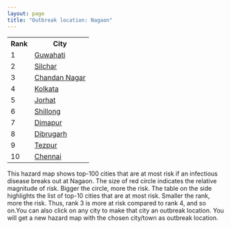 ```yaml
---
layout: page
title: "Outbreak location: Nagaon"
---
```

<div class="flex-container">
<div class="flex-item-left" id="mapid">
<script src="https://buda-magenta.github.io/hazard_map/load_map.js"></script>

<script>
var marker_outbreak = L.marker([26.304149, 92.716060],{"autoPan": true}).addTo(map); marker_outbreak.bindTooltip("Nagaon").openTooltip();

var circle_1 = L.circle([26.180598, 91.753943], {"pane": "markerPane", "color": "red", "fill": true, "fillOpacity": 0.2, "fillRule": "evenodd", "lineCap": "round", "lineJoin": "round", "opacity": 1.0, "radius": 210321, "stroke": true, "weight": 3}).addTo(map);
circle_1.bindTooltip("Guwahati<br>rank: 1<br>hazard index: 0.210321")
circle_1.bindPopup('<a href="https://buda-magenta.github.io/hazard_map/Guwahati">Guwahati</a>')

var circle_2 = L.circle([24.817861, 92.756221], {"pane": "markerPane", "color": "red", "fill": true, "fillOpacity": 0.2, "fillRule": "evenodd", "lineCap": "round", "lineJoin": "round", "opacity": 1.0, "radius": 21566, "stroke": true, "weight": 3}).addTo(map);
circle_2.bindTooltip("Silchar<br>rank: 2<br>hazard index: 0.021566")
circle_2.bindPopup('<a href="https://buda-magenta.github.io/hazard_map/Silchar">Silchar</a>')

var circle_3 = L.circle([26.505476, 93.977739], {"pane": "markerPane", "color": "red", "fill": true, "fillOpacity": 0.2, "fillRule": "evenodd", "lineCap": "round", "lineJoin": "round", "opacity": 1.0, "radius": 20847, "stroke": true, "weight": 3}).addTo(map);
circle_3.bindTooltip("Chandan Nagar<br>rank: 3<br>hazard index: 0.020847")
circle_3.bindPopup('<a href="https://buda-magenta.github.io/hazard_map/Chandan_Nagar">Chandan Nagar</a>')

var circle_4 = L.circle([22.541418, 88.357691], {"pane": "markerPane", "color": "red", "fill": true, "fillOpacity": 0.2, "fillRule": "evenodd", "lineCap": "round", "lineJoin": "round", "opacity": 1.0, "radius": 19346, "stroke": true, "weight": 3}).addTo(map);
circle_4.bindTooltip("Kolkata<br>rank: 4<br>hazard index: 0.019346")
circle_4.bindPopup('<a href="https://buda-magenta.github.io/hazard_map/Kolkata">Kolkata</a>')

var circle_5 = L.circle([26.757793, 94.207965], {"pane": "markerPane", "color": "red", "fill": true, "fillOpacity": 0.2, "fillRule": "evenodd", "lineCap": "round", "lineJoin": "round", "opacity": 1.0, "radius": 19216, "stroke": true, "weight": 3}).addTo(map);
circle_5.bindTooltip("Jorhat<br>rank: 5<br>hazard index: 0.019216")
circle_5.bindPopup('<a href="https://buda-magenta.github.io/hazard_map/Jorhat">Jorhat</a>')

var circle_6 = L.circle([25.576045, 91.882528], {"pane": "markerPane", "color": "red", "fill": true, "fillOpacity": 0.2, "fillRule": "evenodd", "lineCap": "round", "lineJoin": "round", "opacity": 1.0, "radius": 17857, "stroke": true, "weight": 3}).addTo(map);
circle_6.bindTooltip("Shillong<br>rank: 6<br>hazard index: 0.017858")
circle_6.bindPopup('<a href="https://buda-magenta.github.io/hazard_map/Shillong">Shillong</a>')

var circle_7 = L.circle([25.913591, 93.728371], {"pane": "markerPane", "color": "red", "fill": true, "fillOpacity": 0.2, "fillRule": "evenodd", "lineCap": "round", "lineJoin": "round", "opacity": 1.0, "radius": 16764, "stroke": true, "weight": 3}).addTo(map);
circle_7.bindTooltip("Dimapur<br>rank: 7<br>hazard index: 0.016765")
circle_7.bindPopup('<a href="https://buda-magenta.github.io/hazard_map/Dimapur">Dimapur</a>')

var circle_8 = L.circle([27.484460, 94.901945], {"pane": "markerPane", "color": "red", "fill": true, "fillOpacity": 0.2, "fillRule": "evenodd", "lineCap": "round", "lineJoin": "round", "opacity": 1.0, "radius": 13097, "stroke": true, "weight": 3}).addTo(map);
circle_8.bindTooltip("Dibrugarh<br>rank: 8<br>hazard index: 0.013097")
circle_8.bindPopup('<a href="https://buda-magenta.github.io/hazard_map/Dibrugarh">Dibrugarh</a>')

var circle_9 = L.circle([26.616957, 92.765007], {"pane": "markerPane", "color": "red", "fill": true, "fillOpacity": 0.2, "fillRule": "evenodd", "lineCap": "round", "lineJoin": "round", "opacity": 1.0, "radius": 12697, "stroke": true, "weight": 3}).addTo(map);
circle_9.bindTooltip("Tezpur<br>rank: 9<br>hazard index: 0.012698")
circle_9.bindPopup('<a href="https://buda-magenta.github.io/hazard_map/Tezpur">Tezpur</a>')

var circle_10 = L.circle([13.083694, 80.270186], {"pane": "markerPane", "color": "red", "fill": true, "fillOpacity": 0.2, "fillRule": "evenodd", "lineCap": "round", "lineJoin": "round", "opacity": 1.0, "radius": 9242, "stroke": true, "weight": 3}).addTo(map);
circle_10.bindTooltip("Chennai<br>rank: 10<br>hazard index: 0.009243")
circle_10.bindPopup('<a href="https://buda-magenta.github.io/hazard_map/Chennai">Chennai</a>')

var circle_11 = L.circle([28.651718, 77.221939], {"pane": "markerPane", "color": "red", "fill": true, "fillOpacity": 0.2, "fillRule": "evenodd", "lineCap": "round", "lineJoin": "round", "opacity": 1.0, "radius": 6220, "stroke": true, "weight": 3}).addTo(map);
circle_11.bindTooltip("Delhi<br>rank: 11<br>hazard index: 0.006220")
circle_11.bindPopup('<a href="https://buda-magenta.github.io/hazard_map/Delhi">Delhi</a>')

var circle_12 = L.circle([17.723128, 83.301284], {"pane": "markerPane", "color": "red", "fill": true, "fillOpacity": 0.2, "fillRule": "evenodd", "lineCap": "round", "lineJoin": "round", "opacity": 1.0, "radius": 3416, "stroke": true, "weight": 3}).addTo(map);
circle_12.bindTooltip("Visakhapatnam<br>rank: 12<br>hazard index: 0.003417")
circle_12.bindPopup('<a href="https://buda-magenta.github.io/hazard_map/Visakhapatnam">Visakhapatnam</a>')

var circle_13 = L.circle([26.716413, 88.430992], {"pane": "markerPane", "color": "red", "fill": true, "fillOpacity": 0.2, "fillRule": "evenodd", "lineCap": "round", "lineJoin": "round", "opacity": 1.0, "radius": 3204, "stroke": true, "weight": 3}).addTo(map);
circle_13.bindTooltip("Siliguri<br>rank: 13<br>hazard index: 0.003204")
circle_13.bindPopup('<a href="https://buda-magenta.github.io/hazard_map/Siliguri">Siliguri</a>')

var circle_14 = L.circle([12.979120, 77.591300], {"pane": "markerPane", "color": "red", "fill": true, "fillOpacity": 0.2, "fillRule": "evenodd", "lineCap": "round", "lineJoin": "round", "opacity": 1.0, "radius": 2969, "stroke": true, "weight": 3}).addTo(map);
circle_14.bindTooltip("Bangalore<br>rank: 14<br>hazard index: 0.002970")
circle_14.bindPopup('<a href="https://buda-magenta.github.io/hazard_map/Bangalore">Bangalore</a>')

var circle_15 = L.circle([23.831238, 91.282382], {"pane": "markerPane", "color": "red", "fill": true, "fillOpacity": 0.2, "fillRule": "evenodd", "lineCap": "round", "lineJoin": "round", "opacity": 1.0, "radius": 2703, "stroke": true, "weight": 3}).addTo(map);
circle_15.bindTooltip("Agartala<br>rank: 15<br>hazard index: 0.002704")
circle_15.bindPopup('<a href="https://buda-magenta.github.io/hazard_map/Agartala">Agartala</a>')

var circle_16 = L.circle([16.508759, 80.618510], {"pane": "markerPane", "color": "red", "fill": true, "fillOpacity": 0.2, "fillRule": "evenodd", "lineCap": "round", "lineJoin": "round", "opacity": 1.0, "radius": 2069, "stroke": true, "weight": 3}).addTo(map);
circle_16.bindTooltip("Vijayawada<br>rank: 16<br>hazard index: 0.002070")
circle_16.bindPopup('<a href="https://buda-magenta.github.io/hazard_map/Vijayawada">Vijayawada</a>')

var circle_17 = L.circle([24.800609, 93.937000], {"pane": "markerPane", "color": "red", "fill": true, "fillOpacity": 0.2, "fillRule": "evenodd", "lineCap": "round", "lineJoin": "round", "opacity": 1.0, "radius": 1907, "stroke": true, "weight": 3}).addTo(map);
circle_17.bindTooltip("Imphal<br>rank: 17<br>hazard index: 0.001907")
circle_17.bindPopup('<a href="https://buda-magenta.github.io/hazard_map/Imphal">Imphal</a>')

var circle_18 = L.circle([19.075990, 72.877393], {"pane": "markerPane", "color": "red", "fill": true, "fillOpacity": 0.2, "fillRule": "evenodd", "lineCap": "round", "lineJoin": "round", "opacity": 1.0, "radius": 1783, "stroke": true, "weight": 3}).addTo(map);
circle_18.bindTooltip("Mumbai<br>rank: 18<br>hazard index: 0.001784")
circle_18.bindPopup('<a href="https://buda-magenta.github.io/hazard_map/Mumbai">Mumbai</a>')

var circle_19 = L.circle([20.266777, 85.843559], {"pane": "markerPane", "color": "red", "fill": true, "fillOpacity": 0.2, "fillRule": "evenodd", "lineCap": "round", "lineJoin": "round", "opacity": 1.0, "radius": 1654, "stroke": true, "weight": 3}).addTo(map);
circle_19.bindTooltip("Bhubaneswar<br>rank: 19<br>hazard index: 0.001654")
circle_19.bindPopup('<a href="https://buda-magenta.github.io/hazard_map/Bhubaneswar">Bhubaneswar</a>')

var circle_20 = L.circle([22.901200, 88.389900], {"pane": "markerPane", "color": "red", "fill": true, "fillOpacity": 0.2, "fillRule": "evenodd", "lineCap": "round", "lineJoin": "round", "opacity": 1.0, "radius": 1400, "stroke": true, "weight": 3}).addTo(map);
circle_20.bindTooltip("Hugli-Chinsurah<br>rank: 20<br>hazard index: 0.001401")
circle_20.bindPopup('<a href="https://buda-magenta.github.io/hazard_map/Hugli-Chinsurah">Hugli-Chinsurah</a>')

var circle_21 = L.circle([24.965712, 88.127778], {"pane": "markerPane", "color": "red", "fill": true, "fillOpacity": 0.2, "fillRule": "evenodd", "lineCap": "round", "lineJoin": "round", "opacity": 1.0, "radius": 1358, "stroke": true, "weight": 3}).addTo(map);
circle_21.bindTooltip("English Bazar<br>rank: 21<br>hazard index: 0.001358")
circle_21.bindPopup('<a href="https://buda-magenta.github.io/hazard_map/English_Bazar">English Bazar</a>')

var circle_22 = L.circle([23.250000, 87.750000], {"pane": "markerPane", "color": "red", "fill": true, "fillOpacity": 0.2, "fillRule": "evenodd", "lineCap": "round", "lineJoin": "round", "opacity": 1.0, "radius": 1356, "stroke": true, "weight": 3}).addTo(map);
circle_22.bindTooltip("Barddhaman<br>rank: 22<br>hazard index: 0.001357")
circle_22.bindPopup('<a href="https://buda-magenta.github.io/hazard_map/Barddhaman">Barddhaman</a>')

var circle_23 = L.circle([22.801519, 86.202958], {"pane": "markerPane", "color": "red", "fill": true, "fillOpacity": 0.2, "fillRule": "evenodd", "lineCap": "round", "lineJoin": "round", "opacity": 1.0, "radius": 1243, "stroke": true, "weight": 3}).addTo(map);
circle_23.bindTooltip("Jamshedpur<br>rank: 23<br>hazard index: 0.001243")
circle_23.bindPopup('<a href="https://buda-magenta.github.io/hazard_map/Jamshedpur">Jamshedpur</a>')

var circle_24 = L.circle([20.468600, 85.879200], {"pane": "markerPane", "color": "red", "fill": true, "fillOpacity": 0.2, "fillRule": "evenodd", "lineCap": "round", "lineJoin": "round", "opacity": 1.0, "radius": 1196, "stroke": true, "weight": 3}).addTo(map);
circle_24.bindTooltip("Cuttack<br>rank: 24<br>hazard index: 0.001197")
circle_24.bindPopup('<a href="https://buda-magenta.github.io/hazard_map/Cuttack">Cuttack</a>')

var circle_25 = L.circle([23.535048, 87.338043], {"pane": "markerPane", "color": "red", "fill": true, "fillOpacity": 0.2, "fillRule": "evenodd", "lineCap": "round", "lineJoin": "round", "opacity": 1.0, "radius": 1119, "stroke": true, "weight": 3}).addTo(map);
circle_25.bindTooltip("Durgapur<br>rank: 25<br>hazard index: 0.001119")
circle_25.bindPopup('<a href="https://buda-magenta.github.io/hazard_map/Durgapur">Durgapur</a>')

var circle_26 = L.circle([23.687130, 86.974659], {"pane": "markerPane", "color": "red", "fill": true, "fillOpacity": 0.2, "fillRule": "evenodd", "lineCap": "round", "lineJoin": "round", "opacity": 1.0, "radius": 1114, "stroke": true, "weight": 3}).addTo(map);
circle_26.bindTooltip("Asansol<br>rank: 26<br>hazard index: 0.001115")
circle_26.bindPopup('<a href="https://buda-magenta.github.io/hazard_map/Asansol">Asansol</a>')

var circle_27 = L.circle([22.974972, 88.434591], {"pane": "markerPane", "color": "red", "fill": true, "fillOpacity": 0.2, "fillRule": "evenodd", "lineCap": "round", "lineJoin": "round", "opacity": 1.0, "radius": 1058, "stroke": true, "weight": 3}).addTo(map);
circle_27.bindTooltip("Kalyani<br>rank: 27<br>hazard index: 0.001058")
circle_27.bindPopup('<a href="https://buda-magenta.github.io/hazard_map/Kalyani">Kalyani</a>')

var circle_28 = L.circle([26.698885, 88.320030], {"pane": "markerPane", "color": "red", "fill": true, "fillOpacity": 0.2, "fillRule": "evenodd", "lineCap": "round", "lineJoin": "round", "opacity": 1.0, "radius": 1033, "stroke": true, "weight": 3}).addTo(map);
circle_28.bindTooltip("Bagdogra<br>rank: 28<br>hazard index: 0.001034")
circle_28.bindPopup('<a href="https://buda-magenta.github.io/hazard_map/Bagdogra">Bagdogra</a>')

var circle_29 = L.circle([14.449372, 79.987376], {"pane": "markerPane", "color": "red", "fill": true, "fillOpacity": 0.2, "fillRule": "evenodd", "lineCap": "round", "lineJoin": "round", "opacity": 1.0, "radius": 997, "stroke": true, "weight": 3}).addTo(map);
circle_29.bindTooltip("Nellore<br>rank: 29<br>hazard index: 0.000998")
circle_29.bindPopup('<a href="https://buda-magenta.github.io/hazard_map/Nellore">Nellore</a>')

var circle_30 = L.circle([17.388786, 78.461065], {"pane": "markerPane", "color": "red", "fill": true, "fillOpacity": 0.2, "fillRule": "evenodd", "lineCap": "round", "lineJoin": "round", "opacity": 1.0, "radius": 680, "stroke": true, "weight": 3}).addTo(map);
circle_30.bindTooltip("Hyderabad<br>rank: 30<br>hazard index: 0.000680")
circle_30.bindPopup('<a href="https://buda-magenta.github.io/hazard_map/Hyderabad">Hyderabad</a>')

var circle_31 = L.circle([17.005045, 81.780473], {"pane": "markerPane", "color": "red", "fill": true, "fillOpacity": 0.2, "fillRule": "evenodd", "lineCap": "round", "lineJoin": "round", "opacity": 1.0, "radius": 679, "stroke": true, "weight": 3}).addTo(map);
circle_31.bindTooltip("Rajahmundry<br>rank: 31<br>hazard index: 0.000679")
circle_31.bindPopup('<a href="https://buda-magenta.github.io/hazard_map/Rajahmundry">Rajahmundry</a>')

var circle_32 = L.circle([26.915458, 75.818982], {"pane": "markerPane", "color": "red", "fill": true, "fillOpacity": 0.2, "fillRule": "evenodd", "lineCap": "round", "lineJoin": "round", "opacity": 1.0, "radius": 661, "stroke": true, "weight": 3}).addTo(map);
circle_32.bindTooltip("Jaipur<br>rank: 32<br>hazard index: 0.000662")
circle_32.bindPopup('<a href="https://buda-magenta.github.io/hazard_map/Jaipur">Jaipur</a>')

var circle_33 = L.circle([22.591260, 88.390964], {"pane": "markerPane", "color": "red", "fill": true, "fillOpacity": 0.2, "fillRule": "evenodd", "lineCap": "round", "lineJoin": "round", "opacity": 1.0, "radius": 566, "stroke": true, "weight": 3}).addTo(map);
circle_33.bindTooltip("Bidhan Nagar<br>rank: 33<br>hazard index: 0.000566")
circle_33.bindPopup('<a href="https://buda-magenta.github.io/hazard_map/Bidhan_Nagar">Bidhan Nagar</a>')

var circle_34 = L.circle([16.676135, 81.170868], {"pane": "markerPane", "color": "red", "fill": true, "fillOpacity": 0.2, "fillRule": "evenodd", "lineCap": "round", "lineJoin": "round", "opacity": 1.0, "radius": 423, "stroke": true, "weight": 3}).addTo(map);
circle_34.bindTooltip("Eluru<br>rank: 34<br>hazard index: 0.000423")
circle_34.bindPopup('<a href="https://buda-magenta.github.io/hazard_map/Eluru">Eluru</a>')

var circle_35 = L.circle([25.133173, 86.525040], {"pane": "markerPane", "color": "red", "fill": true, "fillOpacity": 0.2, "fillRule": "evenodd", "lineCap": "round", "lineJoin": "round", "opacity": 1.0, "radius": 408, "stroke": true, "weight": 3}).addTo(map);
circle_35.bindTooltip("Kharagpur<br>rank: 35<br>hazard index: 0.000409")
circle_35.bindPopup('<a href="https://buda-magenta.github.io/hazard_map/Kharagpur">Kharagpur</a>')

var circle_36 = L.circle([15.507554, 80.060800], {"pane": "markerPane", "color": "red", "fill": true, "fillOpacity": 0.2, "fillRule": "evenodd", "lineCap": "round", "lineJoin": "round", "opacity": 1.0, "radius": 400, "stroke": true, "weight": 3}).addTo(map);
circle_36.bindTooltip("Ongole<br>rank: 36<br>hazard index: 0.000400")
circle_36.bindPopup('<a href="https://buda-magenta.github.io/hazard_map/Ongole">Ongole</a>')

var circle_37 = L.circle([25.609324, 85.123525], {"pane": "markerPane", "color": "red", "fill": true, "fillOpacity": 0.2, "fillRule": "evenodd", "lineCap": "round", "lineJoin": "round", "opacity": 1.0, "radius": 384, "stroke": true, "weight": 3}).addTo(map);
circle_37.bindTooltip("Patna<br>rank: 37<br>hazard index: 0.000385")
circle_37.bindPopup('<a href="https://buda-magenta.github.io/hazard_map/Patna">Patna</a>')

var circle_38 = L.circle([26.838100, 80.934600], {"pane": "markerPane", "color": "red", "fill": true, "fillOpacity": 0.2, "fillRule": "evenodd", "lineCap": "round", "lineJoin": "round", "opacity": 1.0, "radius": 352, "stroke": true, "weight": 3}).addTo(map);
circle_38.bindTooltip("Lucknow<br>rank: 38<br>hazard index: 0.000353")
circle_38.bindPopup('<a href="https://buda-magenta.github.io/hazard_map/Lucknow">Lucknow</a>')

var circle_39 = L.circle([23.743524, 92.738291], {"pane": "markerPane", "color": "red", "fill": true, "fillOpacity": 0.2, "fillRule": "evenodd", "lineCap": "round", "lineJoin": "round", "opacity": 1.0, "radius": 339, "stroke": true, "weight": 3}).addTo(map);
circle_39.bindTooltip("Aizawl<br>rank: 39<br>hazard index: 0.000340")
circle_39.bindPopup('<a href="https://buda-magenta.github.io/hazard_map/Aizawl">Aizawl</a>')

var circle_40 = L.circle([26.626484, 88.734077], {"pane": "markerPane", "color": "red", "fill": true, "fillOpacity": 0.2, "fillRule": "evenodd", "lineCap": "round", "lineJoin": "round", "opacity": 1.0, "radius": 332, "stroke": true, "weight": 3}).addTo(map);
circle_40.bindTooltip("Jalpaiguri<br>rank: 40<br>hazard index: 0.000332")
circle_40.bindPopup('<a href="https://buda-magenta.github.io/hazard_map/Jalpaiguri">Jalpaiguri</a>')

var circle_41 = L.circle([26.460914, 80.321759], {"pane": "markerPane", "color": "red", "fill": true, "fillOpacity": 0.2, "fillRule": "evenodd", "lineCap": "round", "lineJoin": "round", "opacity": 1.0, "radius": 284, "stroke": true, "weight": 3}).addTo(map);
circle_41.bindTooltip("Kanpur<br>rank: 41<br>hazard index: 0.000285")
circle_41.bindPopup('<a href="https://buda-magenta.github.io/hazard_map/Kanpur">Kanpur</a>')

var circle_42 = L.circle([22.472223, 88.093845], {"pane": "markerPane", "color": "red", "fill": true, "fillOpacity": 0.2, "fillRule": "evenodd", "lineCap": "round", "lineJoin": "round", "opacity": 1.0, "radius": 283, "stroke": true, "weight": 3}).addTo(map);
circle_42.bindTooltip("Uluberia<br>rank: 42<br>hazard index: 0.000283")
circle_42.bindPopup('<a href="https://buda-magenta.github.io/hazard_map/Uluberia">Uluberia</a>')

var circle_43 = L.circle([23.332200, 86.361600], {"pane": "markerPane", "color": "red", "fill": true, "fillOpacity": 0.2, "fillRule": "evenodd", "lineCap": "round", "lineJoin": "round", "opacity": 1.0, "radius": 239, "stroke": true, "weight": 3}).addTo(map);
circle_43.bindTooltip("Purulia<br>rank: 43<br>hazard index: 0.000240")
circle_43.bindPopup('<a href="https://buda-magenta.github.io/hazard_map/Purulia">Purulia</a>')

var circle_44 = L.circle([21.500000, 86.750000], {"pane": "markerPane", "color": "red", "fill": true, "fillOpacity": 0.2, "fillRule": "evenodd", "lineCap": "round", "lineJoin": "round", "opacity": 1.0, "radius": 233, "stroke": true, "weight": 3}).addTo(map);
circle_44.bindTooltip("Baleshwar<br>rank: 44<br>hazard index: 0.000233")
circle_44.bindPopup('<a href="https://buda-magenta.github.io/hazard_map/Baleshwar">Baleshwar</a>')

var circle_45 = L.circle([10.804973, 78.687030], {"pane": "markerPane", "color": "red", "fill": true, "fillOpacity": 0.2, "fillRule": "evenodd", "lineCap": "round", "lineJoin": "round", "opacity": 1.0, "radius": 229, "stroke": true, "weight": 3}).addTo(map);
circle_45.bindTooltip("Tiruchirappalli<br>rank: 45<br>hazard index: 0.000230")
circle_45.bindPopup('<a href="https://buda-magenta.github.io/hazard_map/Tiruchirappalli">Tiruchirappalli</a>')

var circle_46 = L.circle([22.890183, 88.426939], {"pane": "markerPane", "color": "red", "fill": true, "fillOpacity": 0.2, "fillRule": "evenodd", "lineCap": "round", "lineJoin": "round", "opacity": 1.0, "radius": 221, "stroke": true, "weight": 3}).addTo(map);
circle_46.bindTooltip("Naihati<br>rank: 46<br>hazard index: 0.000221")
circle_46.bindPopup('<a href="https://buda-magenta.github.io/hazard_map/Naihati">Naihati</a>')

var circle_47 = L.circle([26.298638, 87.953148], {"pane": "markerPane", "color": "red", "fill": true, "fillOpacity": 0.2, "fillRule": "evenodd", "lineCap": "round", "lineJoin": "round", "opacity": 1.0, "radius": 211, "stroke": true, "weight": 3}).addTo(map);
circle_47.bindTooltip("Kishanganj<br>rank: 47<br>hazard index: 0.000211")
circle_47.bindPopup('<a href="https://buda-magenta.github.io/hazard_map/Kishanganj">Kishanganj</a>')

var circle_48 = L.circle([13.631637, 79.423171], {"pane": "markerPane", "color": "red", "fill": true, "fillOpacity": 0.2, "fillRule": "evenodd", "lineCap": "round", "lineJoin": "round", "opacity": 1.0, "radius": 198, "stroke": true, "weight": 3}).addTo(map);
circle_48.bindTooltip("Tirupati<br>rank: 48<br>hazard index: 0.000198")
circle_48.bindPopup('<a href="https://buda-magenta.github.io/hazard_map/Tirupati">Tirupati</a>')

var circle_49 = L.circle([19.807608, 85.825254], {"pane": "markerPane", "color": "red", "fill": true, "fillOpacity": 0.2, "fillRule": "evenodd", "lineCap": "round", "lineJoin": "round", "opacity": 1.0, "radius": 190, "stroke": true, "weight": 3}).addTo(map);
circle_49.bindTooltip("Puri<br>rank: 49<br>hazard index: 0.000190")
circle_49.bindPopup('<a href="https://buda-magenta.github.io/hazard_map/Puri">Puri</a>')

var circle_50 = L.circle([18.112082, 83.405220], {"pane": "markerPane", "color": "red", "fill": true, "fillOpacity": 0.2, "fillRule": "evenodd", "lineCap": "round", "lineJoin": "round", "opacity": 1.0, "radius": 186, "stroke": true, "weight": 3}).addTo(map);
circle_50.bindTooltip("Vizianagaram<br>rank: 50<br>hazard index: 0.000186")
circle_50.bindPopup('<a href="https://buda-magenta.github.io/hazard_map/Vizianagaram">Vizianagaram</a>')

var circle_51 = L.circle([22.695034, 88.377060], {"pane": "markerPane", "color": "red", "fill": true, "fillOpacity": 0.2, "fillRule": "evenodd", "lineCap": "round", "lineJoin": "round", "opacity": 1.0, "radius": 169, "stroke": true, "weight": 3}).addTo(map);
circle_51.bindTooltip("Panihati<br>rank: 51<br>hazard index: 0.000169")
circle_51.bindPopup('<a href="https://buda-magenta.github.io/hazard_map/Panihati">Panihati</a>')

var circle_52 = L.circle([23.749721, 91.876635], {"pane": "markerPane", "color": "red", "fill": true, "fillOpacity": 0.2, "fillRule": "evenodd", "lineCap": "round", "lineJoin": "round", "opacity": 1.0, "radius": 166, "stroke": true, "weight": 3}).addTo(map);
circle_52.bindTooltip("Ganganagar<br>rank: 52<br>hazard index: 0.000166")
circle_52.bindPopup('<a href="https://buda-magenta.github.io/hazard_map/Ganganagar">Ganganagar</a>')

var circle_53 = L.circle([11.001812, 76.962842], {"pane": "markerPane", "color": "red", "fill": true, "fillOpacity": 0.2, "fillRule": "evenodd", "lineCap": "round", "lineJoin": "round", "opacity": 1.0, "radius": 165, "stroke": true, "weight": 3}).addTo(map);
circle_53.bindTooltip("Coimbatore<br>rank: 53<br>hazard index: 0.000165")
circle_53.bindPopup('<a href="https://buda-magenta.github.io/hazard_map/Coimbatore">Coimbatore</a>')

var circle_54 = L.circle([9.926115, 78.114098], {"pane": "markerPane", "color": "red", "fill": true, "fillOpacity": 0.2, "fillRule": "evenodd", "lineCap": "round", "lineJoin": "round", "opacity": 1.0, "radius": 165, "stroke": true, "weight": 3}).addTo(map);
circle_54.bindTooltip("Madurai<br>rank: 54<br>hazard index: 0.000165")
circle_54.bindPopup('<a href="https://buda-magenta.github.io/hazard_map/Madurai">Madurai</a>')

var circle_55 = L.circle([25.438130, 81.833800], {"pane": "markerPane", "color": "red", "fill": true, "fillOpacity": 0.2, "fillRule": "evenodd", "lineCap": "round", "lineJoin": "round", "opacity": 1.0, "radius": 143, "stroke": true, "weight": 3}).addTo(map);
circle_55.bindTooltip("Allahabad<br>rank: 55<br>hazard index: 0.000143")
circle_55.bindPopup('<a href="https://buda-magenta.github.io/hazard_map/Allahabad">Allahabad</a>')

var circle_56 = L.circle([12.305183, 76.655361], {"pane": "markerPane", "color": "red", "fill": true, "fillOpacity": 0.2, "fillRule": "evenodd", "lineCap": "round", "lineJoin": "round", "opacity": 1.0, "radius": 139, "stroke": true, "weight": 3}).addTo(map);
circle_56.bindTooltip("Mysore<br>rank: 56<br>hazard index: 0.000140")
circle_56.bindPopup('<a href="https://buda-magenta.github.io/hazard_map/Mysore">Mysore</a>')

var circle_57 = L.circle([22.670728, 88.376342], {"pane": "markerPane", "color": "red", "fill": true, "fillOpacity": 0.2, "fillRule": "evenodd", "lineCap": "round", "lineJoin": "round", "opacity": 1.0, "radius": 137, "stroke": true, "weight": 3}).addTo(map);
circle_57.bindTooltip("Kamarhati<br>rank: 57<br>hazard index: 0.000138")
circle_57.bindPopup('<a href="https://buda-magenta.github.io/hazard_map/Kamarhati">Kamarhati</a>')

var circle_58 = L.circle([11.664300, 78.146000], {"pane": "markerPane", "color": "red", "fill": true, "fillOpacity": 0.2, "fillRule": "evenodd", "lineCap": "round", "lineJoin": "round", "opacity": 1.0, "radius": 137, "stroke": true, "weight": 3}).addTo(map);
circle_58.bindTooltip("Salem<br>rank: 58<br>hazard index: 0.000138")
circle_58.bindPopup('<a href="https://buda-magenta.github.io/hazard_map/Salem">Salem</a>')

var circle_59 = L.circle([23.388901, 88.372439], {"pane": "markerPane", "color": "red", "fill": true, "fillOpacity": 0.2, "fillRule": "evenodd", "lineCap": "round", "lineJoin": "round", "opacity": 1.0, "radius": 132, "stroke": true, "weight": 3}).addTo(map);
circle_59.bindTooltip("Nabadwip<br>rank: 59<br>hazard index: 0.000133")
circle_59.bindPopup('<a href="https://buda-magenta.github.io/hazard_map/Nabadwip">Nabadwip</a>')

var circle_60 = L.circle([13.125476, 80.094090], {"pane": "markerPane", "color": "red", "fill": true, "fillOpacity": 0.2, "fillRule": "evenodd", "lineCap": "round", "lineJoin": "round", "opacity": 1.0, "radius": 132, "stroke": true, "weight": 3}).addTo(map);
circle_60.bindTooltip("Avadi<br>rank: 60<br>hazard index: 0.000132")
circle_60.bindPopup('<a href="https://buda-magenta.github.io/hazard_map/Avadi">Avadi</a>')

var circle_61 = L.circle([18.521428, 73.854454], {"pane": "markerPane", "color": "red", "fill": true, "fillOpacity": 0.2, "fillRule": "evenodd", "lineCap": "round", "lineJoin": "round", "opacity": 1.0, "radius": 126, "stroke": true, "weight": 3}).addTo(map);
circle_61.bindTooltip("Pune<br>rank: 61<br>hazard index: 0.000126")
circle_61.bindPopup('<a href="https://buda-magenta.github.io/hazard_map/Pune">Pune</a>')

var circle_62 = L.circle([22.646958, 88.343612], {"pane": "markerPane", "color": "red", "fill": true, "fillOpacity": 0.2, "fillRule": "evenodd", "lineCap": "round", "lineJoin": "round", "opacity": 1.0, "radius": 126, "stroke": true, "weight": 3}).addTo(map);
circle_62.bindTooltip("Bally<br>rank: 62<br>hazard index: 0.000126")
circle_62.bindPopup('<a href="https://buda-magenta.github.io/hazard_map/Bally">Bally</a>')

var circle_63 = L.circle([13.156387, 80.300528], {"pane": "markerPane", "color": "red", "fill": true, "fillOpacity": 0.2, "fillRule": "evenodd", "lineCap": "round", "lineJoin": "round", "opacity": 1.0, "radius": 125, "stroke": true, "weight": 3}).addTo(map);
circle_63.bindTooltip("Tiruvottiyur<br>rank: 63<br>hazard index: 0.000126")
circle_63.bindPopup('<a href="https://buda-magenta.github.io/hazard_map/Tiruvottiyur">Tiruvottiyur</a>')

var circle_64 = L.circle([16.291519, 80.454159], {"pane": "markerPane", "color": "red", "fill": true, "fillOpacity": 0.2, "fillRule": "evenodd", "lineCap": "round", "lineJoin": "round", "opacity": 1.0, "radius": 117, "stroke": true, "weight": 3}).addTo(map);
circle_64.bindTooltip("Guntur<br>rank: 64<br>hazard index: 0.000117")
circle_64.bindPopup('<a href="https://buda-magenta.github.io/hazard_map/Guntur">Guntur</a>')

var circle_65 = L.circle([16.432998, 80.993715], {"pane": "markerPane", "color": "red", "fill": true, "fillOpacity": 0.2, "fillRule": "evenodd", "lineCap": "round", "lineJoin": "round", "opacity": 1.0, "radius": 116, "stroke": true, "weight": 3}).addTo(map);
circle_65.bindTooltip("Gudivada<br>rank: 65<br>hazard index: 0.000117")
circle_65.bindPopup('<a href="https://buda-magenta.github.io/hazard_map/Gudivada">Gudivada</a>')

var circle_66 = L.circle([22.508621, 88.253218], {"pane": "markerPane", "color": "red", "fill": true, "fillOpacity": 0.2, "fillRule": "evenodd", "lineCap": "round", "lineJoin": "round", "opacity": 1.0, "radius": 112, "stroke": true, "weight": 3}).addTo(map);
circle_66.bindTooltip("Maheshtala<br>rank: 66<br>hazard index: 0.000113")
circle_66.bindPopup('<a href="https://buda-magenta.github.io/hazard_map/Maheshtala">Maheshtala</a>')

var circle_67 = L.circle([19.194329, 72.970178], {"pane": "markerPane", "color": "red", "fill": true, "fillOpacity": 0.2, "fillRule": "evenodd", "lineCap": "round", "lineJoin": "round", "opacity": 1.0, "radius": 110, "stroke": true, "weight": 3}).addTo(map);
circle_67.bindTooltip("Thane<br>rank: 67<br>hazard index: 0.000110")
circle_67.bindPopup('<a href="https://buda-magenta.github.io/hazard_map/Thane">Thane</a>')

var circle_68 = L.circle([22.965365, 88.403973], {"pane": "markerPane", "color": "red", "fill": true, "fillOpacity": 0.2, "fillRule": "evenodd", "lineCap": "round", "lineJoin": "round", "opacity": 1.0, "radius": 109, "stroke": true, "weight": 3}).addTo(map);
circle_68.bindTooltip("Bansberia<br>rank: 68<br>hazard index: 0.000110")
circle_68.bindPopup('<a href="https://buda-magenta.github.io/hazard_map/Bansberia">Bansberia</a>')

var circle_69 = L.circle([21.735348, 81.944459], {"pane": "markerPane", "color": "red", "fill": true, "fillOpacity": 0.2, "fillRule": "evenodd", "lineCap": "round", "lineJoin": "round", "opacity": 1.0, "radius": 106, "stroke": true, "weight": 3}).addTo(map);
circle_69.bindTooltip("Bhatpara<br>rank: 69<br>hazard index: 0.000106")
circle_69.bindPopup('<a href="https://buda-magenta.github.io/hazard_map/Bhatpara">Bhatpara</a>')

var circle_70 = L.circle([9.931308, 76.267414], {"pane": "markerPane", "color": "red", "fill": true, "fillOpacity": 0.2, "fillRule": "evenodd", "lineCap": "round", "lineJoin": "round", "opacity": 1.0, "radius": 104, "stroke": true, "weight": 3}).addTo(map);
circle_70.bindTooltip("Kochi<br>rank: 70<br>hazard index: 0.000105")
circle_70.bindPopup('<a href="https://buda-magenta.github.io/hazard_map/Kochi">Kochi</a>')

var circle_71 = L.circle([22.870214, 88.419608], {"pane": "markerPane", "color": "red", "fill": true, "fillOpacity": 0.2, "fillRule": "evenodd", "lineCap": "round", "lineJoin": "round", "opacity": 1.0, "radius": 101, "stroke": true, "weight": 3}).addTo(map);
circle_71.bindTooltip("Barrackpur<br>rank: 71<br>hazard index: 0.000102")
circle_71.bindPopup('<a href="https://buda-magenta.github.io/hazard_map/Barrackpur">Barrackpur</a>')

var circle_72 = L.circle([23.405848, 88.495893], {"pane": "markerPane", "color": "red", "fill": true, "fillOpacity": 0.2, "fillRule": "evenodd", "lineCap": "round", "lineJoin": "round", "opacity": 1.0, "radius": 97, "stroke": true, "weight": 3}).addTo(map);
circle_72.bindTooltip("Krishnanagar<br>rank: 72<br>hazard index: 0.000097")
circle_72.bindPopup('<a href="https://buda-magenta.github.io/hazard_map/Krishnanagar">Krishnanagar</a>')

var circle_73 = L.circle([27.175255, 78.009816], {"pane": "markerPane", "color": "red", "fill": true, "fillOpacity": 0.2, "fillRule": "evenodd", "lineCap": "round", "lineJoin": "round", "opacity": 1.0, "radius": 96, "stroke": true, "weight": 3}).addTo(map);
circle_73.bindTooltip("Agra<br>rank: 73<br>hazard index: 0.000096")
circle_73.bindPopup('<a href="https://buda-magenta.github.io/hazard_map/Agra">Agra</a>')

var circle_74 = L.circle([11.715950, 79.767053], {"pane": "markerPane", "color": "red", "fill": true, "fillOpacity": 0.2, "fillRule": "evenodd", "lineCap": "round", "lineJoin": "round", "opacity": 1.0, "radius": 94, "stroke": true, "weight": 3}).addTo(map);
circle_74.bindTooltip("Cuddalore Port<br>rank: 74<br>hazard index: 0.000094")
circle_74.bindPopup('<a href="https://buda-magenta.github.io/hazard_map/Cuddalore_Port">Cuddalore Port</a>')

var circle_75 = L.circle([23.021624, 72.579707], {"pane": "markerPane", "color": "red", "fill": true, "fillOpacity": 0.2, "fillRule": "evenodd", "lineCap": "round", "lineJoin": "round", "opacity": 1.0, "radius": 92, "stroke": true, "weight": 3}).addTo(map);
circle_75.bindTooltip("Ahmedabad<br>rank: 75<br>hazard index: 0.000093")
circle_75.bindPopup('<a href="https://buda-magenta.github.io/hazard_map/Ahmedabad">Ahmedabad</a>')

var circle_76 = L.circle([24.379576, 88.585573], {"pane": "markerPane", "color": "red", "fill": true, "fillOpacity": 0.2, "fillRule": "evenodd", "lineCap": "round", "lineJoin": "round", "opacity": 1.0, "radius": 92, "stroke": true, "weight": 3}).addTo(map);
circle_76.bindTooltip("Baharampur<br>rank: 76<br>hazard index: 0.000092")
circle_76.bindPopup('<a href="https://buda-magenta.github.io/hazard_map/Baharampur">Baharampur</a>')

var circle_77 = L.circle([20.011247, 73.790236], {"pane": "markerPane", "color": "red", "fill": true, "fillOpacity": 0.2, "fillRule": "evenodd", "lineCap": "round", "lineJoin": "round", "opacity": 1.0, "radius": 90, "stroke": true, "weight": 3}).addTo(map);
circle_77.bindTooltip("Nashik<br>rank: 77<br>hazard index: 0.000090")
circle_77.bindPopup('<a href="https://buda-magenta.github.io/hazard_map/Nashik">Nashik</a>')

var circle_78 = L.circle([30.909016, 75.851601], {"pane": "markerPane", "color": "red", "fill": true, "fillOpacity": 0.2, "fillRule": "evenodd", "lineCap": "round", "lineJoin": "round", "opacity": 1.0, "radius": 88, "stroke": true, "weight": 3}).addTo(map);
circle_78.bindTooltip("Ludhiana<br>rank: 78<br>hazard index: 0.000089")
circle_78.bindPopup('<a href="https://buda-magenta.github.io/hazard_map/Ludhiana">Ludhiana</a>')

var circle_79 = L.circle([28.428262, 77.002700], {"pane": "markerPane", "color": "red", "fill": true, "fillOpacity": 0.2, "fillRule": "evenodd", "lineCap": "round", "lineJoin": "round", "opacity": 1.0, "radius": 87, "stroke": true, "weight": 3}).addTo(map);
circle_79.bindTooltip("Gurgaon<br>rank: 79<br>hazard index: 0.000088")
circle_79.bindPopup('<a href="https://buda-magenta.github.io/hazard_map/Gurgaon">Gurgaon</a>')

var circle_80 = L.circle([16.181939, 81.135130], {"pane": "markerPane", "color": "red", "fill": true, "fillOpacity": 0.2, "fillRule": "evenodd", "lineCap": "round", "lineJoin": "round", "opacity": 1.0, "radius": 86, "stroke": true, "weight": 3}).addTo(map);
circle_80.bindTooltip("Machilipatnam<br>rank: 80<br>hazard index: 0.000087")
circle_80.bindPopup('<a href="https://buda-magenta.github.io/hazard_map/Machilipatnam">Machilipatnam</a>')

var circle_81 = L.circle([28.402979, 77.310384], {"pane": "markerPane", "color": "red", "fill": true, "fillOpacity": 0.2, "fillRule": "evenodd", "lineCap": "round", "lineJoin": "round", "opacity": 1.0, "radius": 80, "stroke": true, "weight": 3}).addTo(map);
circle_81.bindTooltip("Faridabad<br>rank: 81<br>hazard index: 0.000081")
circle_81.bindPopup('<a href="https://buda-magenta.github.io/hazard_map/Faridabad">Faridabad</a>')

var circle_82 = L.circle([12.929903, 80.111823], {"pane": "markerPane", "color": "red", "fill": true, "fillOpacity": 0.2, "fillRule": "evenodd", "lineCap": "round", "lineJoin": "round", "opacity": 1.0, "radius": 80, "stroke": true, "weight": 3}).addTo(map);
circle_82.bindTooltip("Tambaram<br>rank: 82<br>hazard index: 0.000081")
circle_82.bindPopup('<a href="https://buda-magenta.github.io/hazard_map/Tambaram">Tambaram</a>')

var circle_83 = L.circle([22.754995, 88.341667], {"pane": "markerPane", "color": "red", "fill": true, "fillOpacity": 0.2, "fillRule": "evenodd", "lineCap": "round", "lineJoin": "round", "opacity": 1.0, "radius": 76, "stroke": true, "weight": 3}).addTo(map);
circle_83.bindTooltip("Serampore<br>rank: 83<br>hazard index: 0.000076")
circle_83.bindPopup('<a href="https://buda-magenta.github.io/hazard_map/Serampore">Serampore</a>')

var circle_84 = L.circle([13.340077, 77.100621], {"pane": "markerPane", "color": "red", "fill": true, "fillOpacity": 0.2, "fillRule": "evenodd", "lineCap": "round", "lineJoin": "round", "opacity": 1.0, "radius": 75, "stroke": true, "weight": 3}).addTo(map);
circle_84.bindTooltip("Tumkur<br>rank: 84<br>hazard index: 0.000076")
circle_84.bindPopup('<a href="https://buda-magenta.github.io/hazard_map/Tumkur">Tumkur</a>')

var circle_85 = L.circle([22.949011, 88.435910], {"pane": "markerPane", "color": "red", "fill": true, "fillOpacity": 0.2, "fillRule": "evenodd", "lineCap": "round", "lineJoin": "round", "opacity": 1.0, "radius": 75, "stroke": true, "weight": 3}).addTo(map);
circle_85.bindTooltip("Kanchrapara<br>rank: 85<br>hazard index: 0.000075")
circle_85.bindPopup('<a href="https://buda-magenta.github.io/hazard_map/Kanchrapara">Kanchrapara</a>')

var circle_86 = L.circle([22.717624, 88.488953], {"pane": "markerPane", "color": "red", "fill": true, "fillOpacity": 0.2, "fillRule": "evenodd", "lineCap": "round", "lineJoin": "round", "opacity": 1.0, "radius": 73, "stroke": true, "weight": 3}).addTo(map);
circle_86.bindTooltip("Barasat<br>rank: 86<br>hazard index: 0.000073")
circle_86.bindPopup('<a href="https://buda-magenta.github.io/hazard_map/Barasat">Barasat</a>')

var circle_87 = L.circle([16.542769, 81.527344], {"pane": "markerPane", "color": "red", "fill": true, "fillOpacity": 0.2, "fillRule": "evenodd", "lineCap": "round", "lineJoin": "round", "opacity": 1.0, "radius": 72, "stroke": true, "weight": 3}).addTo(map);
circle_87.bindTooltip("Bhimavaram<br>rank: 87<br>hazard index: 0.000072")
circle_87.bindPopup('<a href="https://buda-magenta.github.io/hazard_map/Bhimavaram">Bhimavaram</a>')

var circle_88 = L.circle([31.634308, 74.873679], {"pane": "markerPane", "color": "red", "fill": true, "fillOpacity": 0.2, "fillRule": "evenodd", "lineCap": "round", "lineJoin": "round", "opacity": 1.0, "radius": 70, "stroke": true, "weight": 3}).addTo(map);
circle_88.bindTooltip("Amritsar<br>rank: 88<br>hazard index: 0.000070")
circle_88.bindPopup('<a href="https://buda-magenta.github.io/hazard_map/Amritsar">Amritsar</a>')

var circle_89 = L.circle([25.560900, 87.647654], {"pane": "markerPane", "color": "red", "fill": true, "fillOpacity": 0.2, "fillRule": "evenodd", "lineCap": "round", "lineJoin": "round", "opacity": 1.0, "radius": 69, "stroke": true, "weight": 3}).addTo(map);
circle_89.bindTooltip("Katihar<br>rank: 89<br>hazard index: 0.000069")
circle_89.bindPopup('<a href="https://buda-magenta.github.io/hazard_map/Katihar">Katihar</a>')

var circle_90 = L.circle([16.943738, 82.235061], {"pane": "markerPane", "color": "red", "fill": true, "fillOpacity": 0.2, "fillRule": "evenodd", "lineCap": "round", "lineJoin": "round", "opacity": 1.0, "radius": 68, "stroke": true, "weight": 3}).addTo(map);
circle_90.bindTooltip("Kakinada<br>rank: 90<br>hazard index: 0.000069")
circle_90.bindPopup('<a href="https://buda-magenta.github.io/hazard_map/Kakinada">Kakinada</a>')

var circle_91 = L.circle([25.335649, 83.007629], {"pane": "markerPane", "color": "red", "fill": true, "fillOpacity": 0.2, "fillRule": "evenodd", "lineCap": "round", "lineJoin": "round", "opacity": 1.0, "radius": 68, "stroke": true, "weight": 3}).addTo(map);
circle_91.bindTooltip("Varanasi<br>rank: 91<br>hazard index: 0.000069")
circle_91.bindPopup('<a href="https://buda-magenta.github.io/hazard_map/Varanasi">Varanasi</a>')

var circle_92 = L.circle([22.782355, 86.159003], {"pane": "markerPane", "color": "red", "fill": true, "fillOpacity": 0.2, "fillRule": "evenodd", "lineCap": "round", "lineJoin": "round", "opacity": 1.0, "radius": 67, "stroke": true, "weight": 3}).addTo(map);
circle_92.bindTooltip("Adityapur<br>rank: 92<br>hazard index: 0.000068")
circle_92.bindPopup('<a href="https://buda-magenta.github.io/hazard_map/Adityapur">Adityapur</a>')

var circle_93 = L.circle([25.531031, 78.652689], {"pane": "markerPane", "color": "red", "fill": true, "fillOpacity": 0.2, "fillRule": "evenodd", "lineCap": "round", "lineJoin": "round", "opacity": 1.0, "radius": 66, "stroke": true, "weight": 3}).addTo(map);
circle_93.bindTooltip("Jhansi<br>rank: 93<br>hazard index: 0.000066")
circle_93.bindPopup('<a href="https://buda-magenta.github.io/hazard_map/Jhansi">Jhansi</a>')

var circle_94 = L.circle([28.901090, 76.580193], {"pane": "markerPane", "color": "red", "fill": true, "fillOpacity": 0.2, "fillRule": "evenodd", "lineCap": "round", "lineJoin": "round", "opacity": 1.0, "radius": 64, "stroke": true, "weight": 3}).addTo(map);
circle_94.bindTooltip("Rohtak<br>rank: 94<br>hazard index: 0.000064")
circle_94.bindPopup('<a href="https://buda-magenta.github.io/hazard_map/Rohtak">Rohtak</a>')

var circle_95 = L.circle([23.160894, 79.949770], {"pane": "markerPane", "color": "red", "fill": true, "fillOpacity": 0.2, "fillRule": "evenodd", "lineCap": "round", "lineJoin": "round", "opacity": 1.0, "radius": 63, "stroke": true, "weight": 3}).addTo(map);
circle_95.bindTooltip("Jabalpur<br>rank: 95<br>hazard index: 0.000064")
circle_95.bindPopup('<a href="https://buda-magenta.github.io/hazard_map/Jabalpur">Jabalpur</a>')

var circle_96 = L.circle([21.237947, 81.633683], {"pane": "markerPane", "color": "red", "fill": true, "fillOpacity": 0.2, "fillRule": "evenodd", "lineCap": "round", "lineJoin": "round", "opacity": 1.0, "radius": 63, "stroke": true, "weight": 3}).addTo(map);
circle_96.bindTooltip("Raipur<br>rank: 96<br>hazard index: 0.000064")
circle_96.bindPopup('<a href="https://buda-magenta.github.io/hazard_map/Raipur">Raipur</a>')

var circle_97 = L.circle([22.794910, 88.331772], {"pane": "markerPane", "color": "red", "fill": true, "fillOpacity": 0.2, "fillRule": "evenodd", "lineCap": "round", "lineJoin": "round", "opacity": 1.0, "radius": 61, "stroke": true, "weight": 3}).addTo(map);
circle_97.bindTooltip("Baidyabati<br>rank: 97<br>hazard index: 0.000061")
circle_97.bindPopup('<a href="https://buda-magenta.github.io/hazard_map/Baidyabati">Baidyabati</a>')

var circle_98 = L.circle([28.457876, 79.405571], {"pane": "markerPane", "color": "red", "fill": true, "fillOpacity": 0.2, "fillRule": "evenodd", "lineCap": "round", "lineJoin": "round", "opacity": 1.0, "radius": 59, "stroke": true, "weight": 3}).addTo(map);
circle_98.bindTooltip("Bareilly<br>rank: 98<br>hazard index: 0.000059")
circle_98.bindPopup('<a href="https://buda-magenta.github.io/hazard_map/Bareilly">Bareilly</a>')

var circle_99 = L.circle([28.863842, 78.805778], {"pane": "markerPane", "color": "red", "fill": true, "fillOpacity": 0.2, "fillRule": "evenodd", "lineCap": "round", "lineJoin": "round", "opacity": 1.0, "radius": 58, "stroke": true, "weight": 3}).addTo(map);
circle_99.bindTooltip("Moradabad<br>rank: 99<br>hazard index: 0.000059")
circle_99.bindPopup('<a href="https://buda-magenta.github.io/hazard_map/Moradabad">Moradabad</a>')

var circle_100 = L.circle([22.920982, 88.437022], {"pane": "markerPane", "color": "red", "fill": true, "fillOpacity": 0.2, "fillRule": "evenodd", "lineCap": "round", "lineJoin": "round", "opacity": 1.0, "radius": 58, "stroke": true, "weight": 3}).addTo(map);
circle_100.bindTooltip("Halisahar<br>rank: 100<br>hazard index: 0.000058")
circle_100.bindPopup('<a href="https://buda-magenta.github.io/hazard_map/Halisahar">Halisahar</a>')
</script>
</div>


<div class="flex-item-right">
<table>
<tr>
<th>Rank</th>
<th>City</th>
</tr>

<tr>
<td>1</td>
<td><a href="https://buda-magenta.github.io/hazard_map/Guwahati">Guwahati</a></td>
</tr>

<tr>
<td>2</td>
<td><a href="https://buda-magenta.github.io/hazard_map/Silchar">Silchar</a></td>
</tr>

<tr>
<td>3</td>
<td><a href="https://buda-magenta.github.io/hazard_map/Chandan_Nagar">Chandan Nagar</a></td>
</tr>

<tr>
<td>4</td>
<td><a href="https://buda-magenta.github.io/hazard_map/Kolkata">Kolkata</a></td>
</tr>

<tr>
<td>5</td>
<td><a href="https://buda-magenta.github.io/hazard_map/Jorhat">Jorhat</a></td>
</tr>

<tr>
<td>6</td>
<td><a href="https://buda-magenta.github.io/hazard_map/Shillong">Shillong</a></td>
</tr>

<tr>
<td>7</td>
<td><a href="https://buda-magenta.github.io/hazard_map/Dimapur">Dimapur</a></td>
</tr>

<tr>
<td>8</td>
<td><a href="https://buda-magenta.github.io/hazard_map/Dibrugarh">Dibrugarh</a></td>
</tr>

<tr>
<td>9</td>
<td><a href="https://buda-magenta.github.io/hazard_map/Tezpur">Tezpur</a></td>
</tr>

<tr>
<td>10</td>
<td><a href="https://buda-magenta.github.io/hazard_map/Chennai">Chennai</a></td>
</tr>

</table>
</div>
</div>


<p align="left">This hazard map shows top-100 cities that are at most risk if an infectious disease breaks out at Nagaon. The size of red circle indicates the relative magnitude of risk. Bigger the circle, more the risk. The table on the side highlights the list of top-10 cities that are at most risk. Smaller the rank, more the risk. Thus, rank 3 is more at risk compared to rank 4, and so on.You can also click on any city to make that city an outbreak location. You will get a new hazard map with the chosen city/town as outbreak location.
</p>
